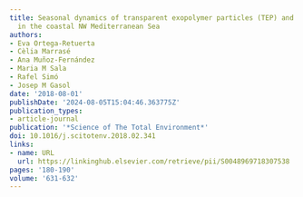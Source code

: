 ```yaml
---
title: Seasonal dynamics of transparent exopolymer particles (TEP) and their drivers
  in the coastal NW Mediterranean Sea
authors:
- Eva Ortega-Retuerta
- Cèlia Marrasé
- Ana Muñoz-Fernández
- Maria M Sala
- Rafel Simó
- Josep M Gasol
date: '2018-08-01'
publishDate: '2024-08-05T15:04:46.363775Z'
publication_types:
- article-journal
publication: '*Science of The Total Environment*'
doi: 10.1016/j.scitotenv.2018.02.341
links:
- name: URL
  url: https://linkinghub.elsevier.com/retrieve/pii/S0048969718307538
pages: '180-190'
volume: '631-632'
---
```

